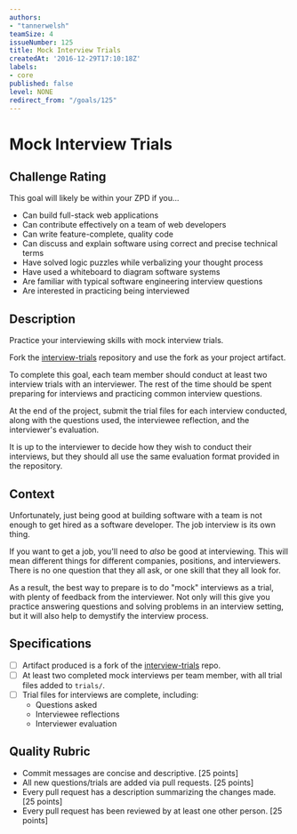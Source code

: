 ```yaml
---
authors:
- "tannerwelsh"
teamSize: 4
issueNumber: 125
title: Mock Interview Trials
createdAt: '2016-12-29T17:10:18Z'
labels:
- core
published: false
level: NONE
redirect_from: "/goals/125"
---
```


# Mock Interview Trials

## Challenge Rating

This goal will likely be within your ZPD if you...

- Can build full-stack web applications
- Can contribute effectively on a team of web developers
- Can write feature-complete, quality code
- Can discuss and explain software using correct and precise technical terms
- Have solved logic puzzles while verbalizing your thought process
- Have used a whiteboard to diagram software systems
- Are familiar with typical software engineering interview questions
- Are interested in practicing being interviewed

## Description

Practice your interviewing skills with mock interview trials.

Fork the [interview-trials][interview-trials] repository and use the fork as your project artifact.

To complete this goal, each team member should conduct at least two interview trials with an interviewer. The rest of the time should be spent preparing for interviews and practicing common interview questions.

At the end of the project, submit the trial files for each interview conducted, along with the questions used, the interviewee reflection, and the interviewer's evaluation.

It is up to the interviewer to decide how they wish to conduct their interviews, but they should all use the same evaluation format provided in the repository.

## Context

Unfortunately, just being good at building software with a team is not enough to get hired as a software developer. The job interview is its own thing.

If you want to get a job, you'll need to _also_ be good at interviewing. This will mean different things for different companies, positions, and interviewers. There is no one question that they all ask, or one skill that they all look for.

As a result, the best way to prepare is to do "mock" interviews as a trial, with plenty of feedback from the interviewer. Not only will this give you practice answering questions and solving problems in an interview setting, but it will also help to demystify the interview process.

## Specifications

- [ ] Artifact produced is a fork of the [interview-trials][interview-trials] repo.
- [ ] At least two completed mock interviews per team member, with all trial files added to `trials/`.
- [ ] Trial files for interviews are complete, including:
  - Questions asked
  - Interviewee reflections
  - Interviewer evaluation

## Quality Rubric

- Commit messages are concise and descriptive. [25 points]
- All new questions/trials are added via pull requests. [25 points]
- Every pull request has a description summarizing the changes made. [25 points]
- Every pull request has been reviewed by at least one other person. [25 points]

[interview-trials]: https://github.com/GuildCrafts/interview-trials
